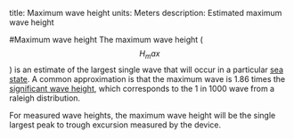 title: Maximum wave height
units: Meters
description: Estimated maximum wave height

#Maximum wave height
The maximum wave height ($$H_max$$) is an estimate of the largest single wave that will occur in a particular [sea state](?sea-state). A common approximation is that the maximum wave is 1.86 times the [significant wave height](?significant-wave-height), which corresponds to the 1 in 1000 wave from a raleigh distribution.

For measured wave heights, the maximum wave height will be the single largest peak to trough excursion measured by the device.
